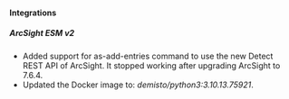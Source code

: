
#### Integrations

##### ArcSight ESM v2

- Added support for as-add-entries command to use the new Detect REST API of ArcSight. It stopped working after upgrading ArcSight to 7.6.4.
- Updated the Docker image to: *demisto/python3:3.10.13.75921*.
